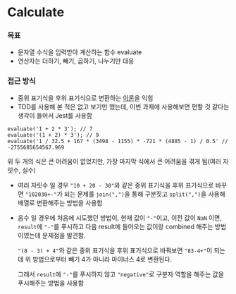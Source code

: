 # Calculate

### 목표

- 문자열 수식을 입력받아 계산하는 함수 evaluate
- 연산자는 더하기, 빼기, 곱하기, 나누기만 대응

### 접근 방식

- 중위 표기식을 후위 표기식으로 변환하는 [이론](https://jamanbbo.tistory.com/53)을 익힘
- TDD를 사용해 본 적은 없고 보기만 했는데, 이번 과제에 사용해보면 편할 것 같다는 생각이 들어서 Jest를 사용함

```
evaluate('1 + 2 * 3'); // 7
evaluate('(1 + 2) * 3'); // 9
evaluate('1 / 32.5 + 167 * (3498 - 1155) * -721 * (4885 - 1) / 0.5' // -2755685654567.969
```

위 두 개의 식은 큰 어려움이 없었지만, 가장 마지막 식에서 큰 어려움을 겪게 됨(여러 자릿수, 실수)

- 여러 자릿수 일 경우 `"10 + 20 - 30"`와 같은 중위 표기식을 후위 표기식으로 바꾸면 `"102030+-"`가 되는 문제를 `join(",")`을 통해 구분짓고 `split(",")`을 사용해 배열로 변환해주는 방법을 사용함
- 음수 일 경우에 처음에 시도했던 방법이, 현재 값이 `"-"`이고, 이전 값이 `NaN` 이면, `result`에 `"-"`를 푸시하고 다음 result에 들어오는 값이랑 combined 해주는 방법이였는데 문제점을 발견함.

  `"(8 - 3) + 4"`와 같은 중위 표기식을 후위 표기식으로 바꿔보면 `"83-4+"`이 되는데 위 방법으로부터 빼기 4가 아니라 마이너스 4로 변환된다.

  그래서 `result`에 `"-"`를 푸시하지 않고 `"negative"`로 구분자 역할을 해주는 값을 푸시해주는 방법을 사용함
